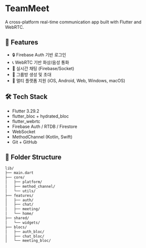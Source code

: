 # TeamMeet

A cross-platform real-time communication app built with Flutter and WebRTC.

## 🚀 Features

- 🔒 Firebase Auth 기반 로그인
- 📞 WebRTC 기반 화상/음성 통화
- 💬 실시간 채팅 (Firebase/Socket)
- 👥 그룹방 생성 및 초대
- 📱 멀티 플랫폼 지원 (iOS, Android, Web, Windows, macOS)

## 🛠 Tech Stack

- Flutter 3.29.2
- flutter_bloc + hydrated_bloc
- flutter_webrtc
- Firebase Auth / RTDB / Firestore
- WebSocket
- MethodChannel (Kotlin, Swift)
- Git + GitHub

## 📁 Folder Structure

```bash
lib/
├── main.dart
├── core/
│   ├── platform/
│   ├── method_channel/
│   └── utils/
├── features/
│   ├── auth/
│   ├── chat/
│   ├── meeting/
│   └── home/
├── shared/
│   └── widgets/
├── blocs/
│   ├── auth_bloc/
│   ├── chat_bloc/
│   └── meeting_bloc/

